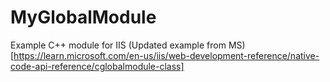 # MyGlobalModule
 Example C++ module for IIS
 (Updated example from MS)[https://learn.microsoft.com/en-us/iis/web-development-reference/native-code-api-reference/cglobalmodule-class]
